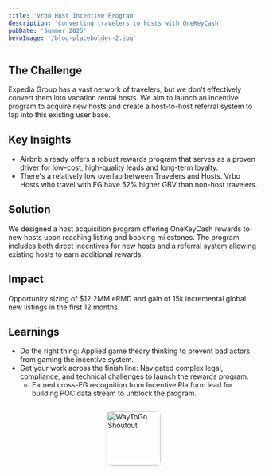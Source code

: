 ```yaml
---
title: 'Vrbo Host Incentive Program'
description: 'Converting travelers to hosts with OneKeyCash'
pubDate: 'Summer 2025'
heroImage: '/blog-placeholder-2.jpg'
---
```


## The Challenge
Expedia Group has a vast network of travelers, but we don't effectively convert them into vacation rental hosts. We aim to launch an incentive program to acquire new hosts and create a host-to-host referral system to tap into this existing user base.

## Key Insights
- Airbnb already offers a robust rewards program that serves as a proven driver for low-cost, high-quality leads and long-term loyalty.
- There's a relatively low overlap between Travelers and Hosts. Vrbo Hosts who travel with EG have 52% higher GBV than non-host travelers.

## Solution
We designed a host acquisition program offering OneKeyCash rewards to new hosts upon reaching listing and booking milestones. The program includes both direct incentives for new hosts and a referral system allowing existing hosts to earn additional rewards.

## Impact
Opportunity sizing of $12.2MM eRMD and gain of 15k incremental global new listings in the first 12 months. 

## Learnings
- <span class="hover-orange">Do the right thing</span>: Applied game theory thinking to prevent bad actors from gaming the incentive system.
- <span class="hover-orange">Get your work across the finish line</span>: Navigated complex legal, compliance, and technical challenges to launch the rewards program. 
    - Earned cross-EG recognition from Incentive Platform lead for building POC data stream to unblock the program.

<div style="display: flex; justify-content: center; margin: 2em 0;">
  <img src="/shoutout.png" alt="WayToGo Shoutout" style="width: 108px; height: auto; border-radius: 8px; box-shadow: 0 2px 8px rgba(0,0,0,0.08);" />
</div>
